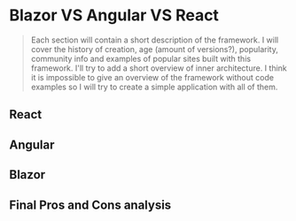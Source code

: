 # Blazor VS Angular VS React

> Each section will contain a short description of the framework.
I will cover the history of creation, age (amount of versions?), popularity, community info and examples of popular sites built with this framework. I'll try to add a short overview of inner architecture. I think it is impossible to give an overview of the framework without code examples so I will try to create a simple application with all of them.

## React


## Angular


## Blazor


## Final Pros and Cons analysis
